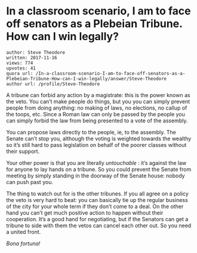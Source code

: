 # In a classroom scenario, I am to face off senators as a Plebeian Tribune. How can I win legally?

	author: Steve Theodore
	written: 2017-11-16
	views: 774
	upvotes: 41
	quora url: /In-a-classroom-scenario-I-am-to-face-off-senators-as-a-Plebeian-Tribune-How-can-I-win-legally/answer/Steve-Theodore
	author url: /profile/Steve-Theodore


A tribune can forbid any action by a magistrate: this is the power known as the veto. You can’t make people do things, but you you can simply prevent people from doing anything: no making of laws, no elections, no callup of the toops, etc. Since a Roman law can only be passed by the people you can simply forbid the law from being presented to a vote of the assembly.

You can propose laws directly to the people, ie, to the assembly. The Senate can’t stop you, although the voting is weighted towards the wealthy so it’s still hard to pass legislation on behalf of the poorer classes without their support.

Your other power is that you are literally _untouchable_ : it’s against the law for anyone to lay hands on a tribune. So you could prevent the Senate from meeting by simply standing in the doorway of the Senate house: nobody can push past you.

The thing to watch out for is the other tribunes. If you all agree on a policy the veto is very hard to beat: you can basically tie up the regular business of the city for your whole term if they don’t come to a deal. On the other hand you can’t get much positive action to happen without their cooperation. It’s a good hand for negotiating, but if the Senators can get a tribune to side with them the vetos can cancel each other out. So you need a united front.

_Bona fortuna!_ 

